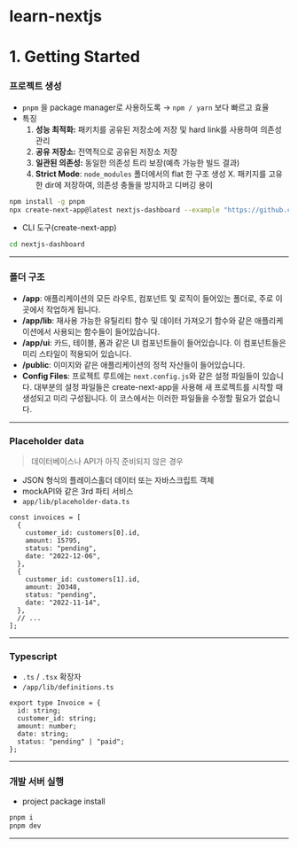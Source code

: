 # learn-nextjs

# 1. Getting Started

### 프로젝트 생성

- `pnpm` 을 package manager로 사용하도록 → `npm / yarn` 보다 빠르고 효율
- 특징
  1. **성능 최적화:** 패키치를 공유된 저장소에 저장 및 hard link를 사용하여 의존성 관리
  2. **공유 저장소:** 전역적으로 공유된 저장소 저장
  3. **일관된 의존성:** 동일한 의존성 트리 보장(예측 가능한 빌드 결과)
  4. **Strict Mode**: `node_modules` 폴더에서의 flat 한 구조 생성 X. 패키지를 고유한 dir에 저장하여, 의존성 충돌을 방지하고 디버깅 용이

```bash
npm install -g pnpm
npx create-next-app@latest nextjs-dashboard --example "https://github.com/vercel/next-learn/tree/main/dashboard/starter-example" --use-pnpm
```

- CLI 도구(create-next-app)

```bash
cd nextjs-dashboard
```

---

### 폴더 구조

- **/app**: 애플리케이션의 모든 라우트, 컴포넌트 및 로직이 들어있는 폴더로, 주로 이곳에서 작업하게 됩니다.
- **/app/lib**: 재사용 가능한 유틸리티 함수 및 데이터 가져오기 함수와 같은 애플리케이션에서 사용되는 함수들이 들어있습니다.
- **/app/ui**: 카드, 테이블, 폼과 같은 UI 컴포넌트들이 들어있습니다. 이 컴포넌트들은 미리 스타일이 적용되어 있습니다.
- **/public**: 이미지와 같은 애플리케이션의 정적 자산들이 들어있습니다.
- **Config Files**: 프로젝트 루트에는 `next.config.js`와 같은 설정 파일들이 있습니다. 대부분의 설정 파일들은 create-next-app을 사용해 새 프로젝트를 시작할 때 생성되고 미리 구성됩니다. 이 코스에서는 이러한 파일들을 수정할 필요가 없습니다.

---

### Placeholder data

> 데이터베이스나 API가 아직 준비되지 않은 경우

- JSON 형식의 플레이스홀더 데이터 또는 자바스크립트 객체
- mockAPI와 같은 3rd 파티 서비스
- `app/lib/placeholder-data.ts`

```tsx
const invoices = [
  {
    customer_id: customers[0].id,
    amount: 15795,
    status: "pending",
    date: "2022-12-06",
  },
  {
    customer_id: customers[1].id,
    amount: 20348,
    status: "pending",
    date: "2022-11-14",
  },
  // ...
];
```

---

### Typescript

- `.ts` / `.tsx` 확장자
- `/app/lib/definitions.ts`

```tsx
export type Invoice = {
  id: string;
  customer_id: string;
  amount: number;
  date: string;
  status: "pending" | "paid";
};
```

---

### 개발 서버 실행

- project package install

```bash
pnpm i
pnpm dev
```

---
